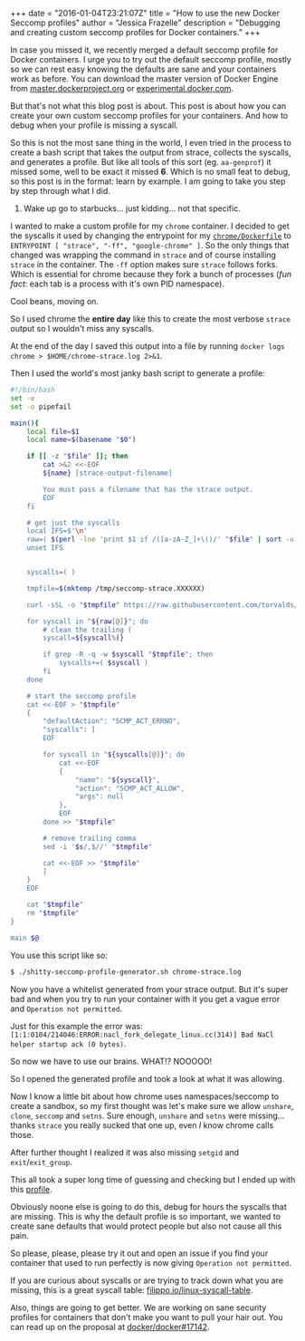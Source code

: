 +++
date = "2016-01-04T23:21:07Z"
title = "How to use the new Docker Seccomp profiles"
author = "Jessica Frazelle"
description = "Debugging and creating custom seccomp profiles for Docker containers."
+++

In case you missed it, we recently merged a default seccomp profile for Docker
containers. I urge you to try out the default seccomp profile, mostly so we can
rest easy knowing the defaults are sane and your containers work as before.
You can download the master version of Docker Engine from
[master.dockerproject.org](https://master.dockerproject.org) or
[experimental.docker.com](https://experimental.docker.com).

But that's not what this blog post is about. This post is about how you can
create your own custom seccomp profiles for your containers. And how to debug when
your profile is missing a syscall.

So this is not the most sane thing in the world, I even tried in the process
to create a bash script that takes the output from strace, collects the
syscalls, and generates a profile. But like all tools of this sort (eg.
`aa-genprof`) it missed some, well to be exact it missed **6**. Which is no
small feat to debug, so this post is in the format: learn by example. I am
going to take you step by step through what I did.

1. Wake up go to starbucks... just kidding... not that specific.

I wanted to make a custom profile for my `chrome` container.
I decided to get the syscalls it used by changing the entrypoint for my
[`chrome/Dockerfile`](https://github.com/jfrazelle/dockerfiles/blob/master/chrome/stable/Dockerfile)
to `ENTRYPOINT [ "strace", "-ff", "google-chrome" ]`. So the only things that
changed was wrapping the command in `strace` and of course installing `strace`
in the container. The `-ff` option makes sure `strace` follows forks. Which is
essential for chrome because they fork a bunch of processes (*fun fact*: each tab
is a process with it's own PID namespace).

Cool beans, moving on.

So I used chrome the **entire day** like this to create the most verbose
`strace` output so I wouldn't miss any syscalls.

At the end of the day I saved this output into a file by running
`docker logs chrome > $HOME/chrome-strace.log 2>&1`.

Then I used the world's most janky bash script to generate a profile:

```bash
#!/bin/bash
set -e
set -o pipefail

main(){
	local file=$1
	local name=$(basename "$0")

	if [[ -z "$file" ]]; then
		cat >&2 <<-EOF
		${name} [strace-output-filename]

		You must pass a filename that has the strace output.
		EOF
	fi

	# get just the syscalls
	local IFS=$'\n'
	raw=( $(perl -lne 'print $1 if /([a-zA-Z_]+\()/' "$file" | sort -u) )
	unset IFS


	syscalls=( )

	tmpfile=$(mktemp /tmp/seccomp-strace.XXXXXX)

	curl -sSL -o "$tmpfile" https://raw.githubusercontent.com/torvalds/linux/master/arch/x86/entry/syscalls/syscall_64.tbl

	for syscall in "${raw[@]}"; do
		# clean the trailing (
		syscall=${syscall%(}

		if grep -R -q -w $syscall "$tmpfile"; then
			syscalls+=( $syscall )
		fi
	done

	# start the seccomp profile
	cat <<-EOF > "$tmpfile"
	{
		"defaultAction": "SCMP_ACT_ERRNO",
		"syscalls": [
		EOF

		for syscall in "${syscalls[@]}"; do
			cat <<-EOF
			{
				"name": "${syscall}",
				"action": "SCMP_ACT_ALLOW",
				"args": null
			},
			EOF
		done >> "$tmpfile"

		# remove trailing comma
		sed -i '$s/,$//' "$tmpfile"

		cat <<-EOF >> "$tmpfile"
		]
	}
	EOF

	cat "$tmpfile"
	rm "$tmpfile"
}

main $@
```

You use this script like so:

```bash
$ ./shitty-seccomp-profile-generator.sh chrome-strace.log
```

Now you have a whitelist generated from your strace output. But it's super bad
and when you try to run your container with it you get a vague error and
`Operation not permitted`.

Just for this example the error was:
`[1:1:0104/214046:ERROR:nacl_fork_delegate_linux.cc(314)] Bad NaCl helper startup ack (0 bytes)`.

So now we have to use our brains. WHAT!? NOOOOO!

So I opened the generated profile and took a look at what it was allowing.

Now I know a little bit about how chrome uses namespaces/seccomp to create a
sandbox, so my first thought was let's make sure we allow `unshare`, `clone`,
`seccomp` and `setns`. Sure enough, `unshare` and `setns` were missing... thanks `strace`
you really sucked that one up, even _I_ know chrome calls those.

After further thought I realized it was also missing `setgid` and
`exit`/`exit_group`.

This all took a super long time of guessing and checking but I ended up with
this [profile](https://github.com/jfrazelle/dotfiles/blob/master/etc/docker/seccomp/chrome.json).

Obviously noone else is going to do this, debug for hours the syscalls that are
missing. This is why the default profile is so important, we wanted to create
sane defaults that would protect people but also not cause all this pain.

So please, please, please try it out and open an issue if you find your
container that used to run perfectly is now giving `Operation not permitted`.

If you are curious about syscalls or are trying to track down what you are
missing, this is a great syscall table: [filippo.io/linux-syscall-table](https://filippo.io/linux-syscall-table/).

Also, things are going to get better. We are working on sane security profiles
for containers that don't make you want to pull your hair out. You can read up
on the proposal at
[docker/docker#17142](https://github.com/docker/docker/issues/17142#issuecomment-148974642).
